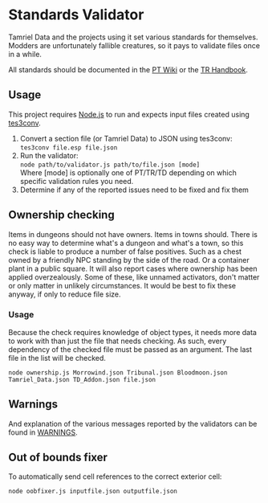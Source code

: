# Standards Validator
Tamriel Data and the projects using it set various standards for themselves.
Modders are unfortunately fallible creatures, so it pays to validate files once in a while.

All standards should be documented in the [PT Wiki](https://wiki.project-tamriel.com/wiki/Modding_guidelines) or the [TR Handbook](https://www.tamriel-rebuilt.org/tr-handbook).

## Usage
This project requires [Node.js](https://nodejs.org/en/) to run and expects input files created using [tes3conv](https://github.com/Greatness7/tes3conv).

1. Convert a section file (or Tamriel Data) to JSON using tes3conv:<br />
`tes3conv file.esp file.json`
2. Run the validator:<br />
`node path/to/validator.js path/to/file.json [mode]`<br />
Where [mode] is optionally one of PT/TR/TD depending on which specific validation rules you need.
3. Determine if any of the reported issues need to be fixed and fix them

## Ownership checking
Items in dungeons should not have owners. Items in towns should.
There is no easy way to determine what's a dungeon and what's a town, so this check is liable to produce a number of false positives.
Such as a chest owned by a friendly NPC standing by the side of the road. Or a container plant in a public square.
It will also report cases where ownership has been applied overzealously.
Some of these, like unnamed activators, don't matter or only matter in unlikely circumstances.
It would be best to fix these anyway, if only to reduce file size.

### Usage
Because the check requires knowledge of object types, it needs more data to work with than just the file that needs checking.
As such, every dependency of the checked file must be passed as an argument. The last file in the list will be checked.

`node ownership.js Morrowind.json Tribunal.json Bloodmoon.json Tamriel_Data.json TD_Addon.json file.json`

## Warnings
And explanation of the various messages reported by the validators can be found in [WARNINGS](./WARNINGS.md).

## Out of bounds fixer
To automatically send cell references to the correct exterior cell:

`node oobfixer.js inputfile.json outputfile.json`
